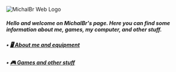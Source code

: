 ![MichalBr Web Logo](https://github.com/TheMichalBr/michalbr/blob/main/pictures/icon.png?raw=true)
<h5>Hello and welcome on MichalBr's page. Here you can find some information about me, games, my computer, and other stuff.</h5>
<h5>• <a href="https://themichalbr.github.io/michalbr/about_me_and_equipment.html"> 🖥️ About me and equipment</a></h5>
<h5>• <a href="https://themichalbr.github.io/michalbr/games_and_other.html"> 🎮 Games and other stuff</a></h5>
